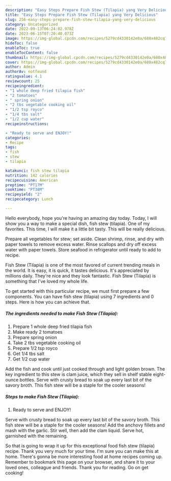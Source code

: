 ```yaml
---
description: "Easy Steps Prepare Fish Stew (Tilapia) yang Very Delicious"
title: "Easy Steps Prepare Fish Stew (Tilapia) yang Very Delicious"
slug: 256-easy-steps-prepare-fish-stew-tilapia-yang-very-delicious
category: Uncategorized
date: 2022-09-13T06:24:02.978Z
date: 2023-06-15T07:20:40.073Z
image: https://img-global.cpcdn.com/recipes/5279cd4330142e0a/680x482cq70/fish-stew-tilapia-recipe-main-photo.jpg
hideToc: false
enableToc: true
enableTocContent: false
thumbnail: https://img-global.cpcdn.com/recipes/5279cd4330142e0a/680x482cq70/fish-stew-tilapia-recipe-main-photo.jpg
cover: https://img-global.cpcdn.com/recipes/5279cd4330142e0a/680x482cq70/fish-stew-tilapia-recipe-main-photo.jpg
author: Admin
authorAv: notfound
ratingvalue: 4.1
reviewcount: 25
recipeingredient:
- "1 whole deep fried tilapia fish"
- "2 tomatoes"
- " spring onion"
- "2 tbs vegetable cooking oil"
- "1/2 tsp royco"
- "1/4 tbs salt"
- "1/2 cup water"
recipeinstructions:

- "Ready to serve and ENJOY!"
categories:
- Recipe
tags:
- fish
- stew
- tilapia

katakunci: fish stew tilapia 
nutrition: 142 calories
recipecuisine: American
preptime: "PT17M"
cooktime: "PT38M"
recipeyield: "2"
recipecategory: Lunch

---
```



Hello everybody, hope you're having an amazing day today. Today, I will show you a way to make a special dish, fish stew (tilapia). One of my favorites. This time, I will make it a little bit tasty. This will be really delicious.

Prepare all vegetables for stew; set aside. Clean shrimp, rinse, and dry with paper towels to remove excess water. Rinse scallops and dry off excess water with paper towels. Store seafood in refrigerator until ready to add to recipe.

Fish Stew (Tilapia) is one of the most favored of current trending meals in the world. It is easy, it is quick, it tastes delicious. It's appreciated by millions daily. They're nice and they look fantastic. Fish Stew (Tilapia) is something that I've loved my whole life.


To get started with this particular recipe, we must first prepare a few components. You can have fish stew (tilapia) using 7 ingredients and 0 steps. Here is how you can achieve that.

<!--inarticleads1-->

##### The ingredients needed to make Fish Stew (Tilapia):

1. Prepare 1 whole deep fried tilapia fish
1. Make ready 2 tomatoes
1. Prepare  spring onion
1. Take 2 tbs vegetable cooking oil
1. Prepare 1/2 tsp royco
1. Get 1/4 tbs salt
1. Get 1/2 cup water


Add the fish and cook until just cooked through and light golden brown. The key ingredient to this stew is clam juice, which they sell in shelf stable eight-ounce bottles. Serve with crusty bread to soak up every last bit of the savory broth. This fish stew will be a staple for the cooler seasons! 

<!--inarticleads2-->

##### Steps to make Fish Stew (Tilapia):


1. Ready to serve and ENJOY!

Serve with crusty bread to soak up every last bit of the savory broth. This fish stew will be a staple for the cooler seasons! Add the anchovy fillets and mash with the garlic. Stir well, then add the clam liquid. Serve hot, garnished with the remaining. 

So that is going to wrap it up for this exceptional food fish stew (tilapia) recipe. Thank you very much for your time. I'm sure you can make this at home. There's gonna be more interesting food at home recipes coming up. Remember to bookmark this page on your browser, and share it to your loved ones, colleague and friends. Thank you for reading. Go on get cooking!
